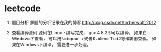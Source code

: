 leetcode
========

1. 题目分析
解题的分析记录在我的博客 http://blog.csdn.net/timberwolf_2012

2. 查看编译源码
源码在Linux下编写完成， gcc 4.8.2即可以编译。
如果在Windows下查看， 可以用Notepad++或者Sublime Text2等编辑器查看。
如果在Windows下编译， 需要进一步处理。
